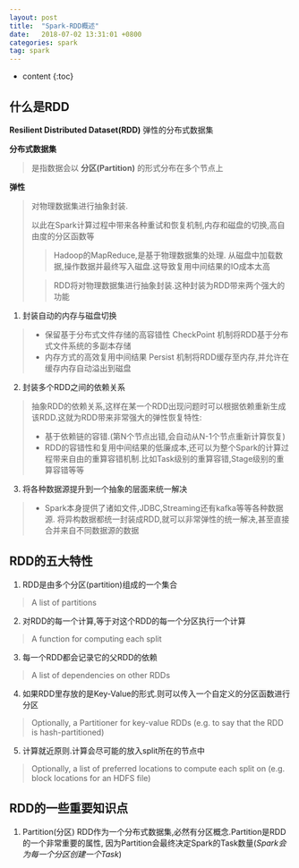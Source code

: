 ```yaml
---
layout: post
title:  "Spark-RDD概述"
date:   2018-07-02 13:31:01 +0800
categories: spark
tag: spark
---
```


* content
{:toc}


## 什么是RDD
**Resilient Distributed Dataset(RDD)** 弹性的分布式数据集

**分布式数据集**
> 是指数据会以 **分区(Partition)** 的形式分布在多个节点上

**弹性**
> 对物理数据集进行抽象封装.
> 
> 以此在Spark计算过程中带来各种重试和恢复机制,内存和磁盘的切换,高自由度的分区函数等
>> Hadoop的MapReduce,是基于物理数据集的处理.
> 从磁盘中加载数据,操作数据并最终写入磁盘.这导致复用中间结果的IO成本太高
> 
>> RDD将对物理数据集进行抽象封装.这种封装为RDD带来两个强大的功能

1. 封装自动的内存与磁盘切换
> * 保留基于分布式文件存储的高容错性
> CheckPoint 机制将RDD基于分布式文件系统的多副本存储
> * 内存方式的高效复用中间结果
> Persist 机制将RDD缓存至内存,并允许在缓存内存自动溢出到磁盘

2. 封装多个RDD之间的依赖关系
> 抽象RDD的依赖关系,这样在某一个RDD出现问题时可以根据依赖重新生成该RDD.这就为RDD带来非常强大的弹性恢复特性:
> * 基于依赖链的容错.(第N个节点出错,会自动从N-1个节点重新计算恢复) 
> * RDD的容错性和复用中间结果的低廉成本,还可以为整个Spark的计算过程带来自由的重算容错机制.比如Task级别的重算容错,Stage级别的重算容错等等

3. 将各种数据源提升到一个抽象的层面来统一解决
> * Spark本身提供了诸如文件,JDBC,Streaming还有kafka等等各种数据源.
> 将异构数据都统一封装成RDD,就可以非常弹性的统一解决,甚至直接合并来自不同数据源的数据

## RDD的五大特性
1. RDD是由多个分区(partition)组成的一个集合
>A list of partitions
2. 对RDD的每一个计算,等于对这个RDD的每一个分区执行一个计算
>A function for computing each split
3. 每一个RDD都会记录它的父RDD的依赖
>A list of dependencies on other RDDs
4. 如果RDD里存放的是Key-Value的形式.则可以传入一个自定义的分区函数进行分区
>Optionally, a Partitioner for key-value RDDs (e.g. to say that the RDD is hash-partitioned)
5. 计算就近原则.计算会尽可能的放入split所在的节点中
>Optionally, a list of preferred locations to compute each split on (e.g. block locations for an HDFS file)

## RDD的一些重要知识点
1. Partition(分区)
RDD作为一个分布式数据集,必然有分区概念.Partition是RDD的一个非常重要的属性,
因为Partition会最终决定Spark的Task数量(*Spark会为每一个分区创建一个Task*)